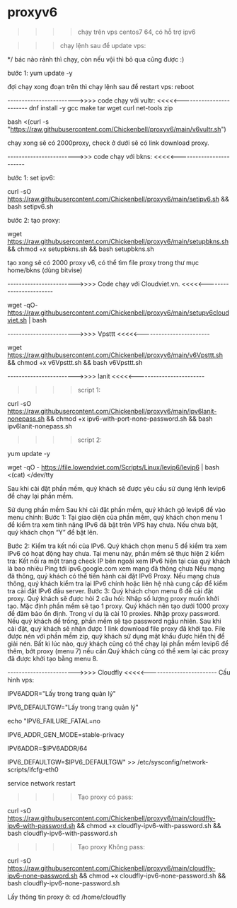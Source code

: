 # proxyv6
>>>>chạy trên vps centos7 64, có hỗ trợ ipv6

>>>chạy lệnh sau để update vps:

*/ bác nào rảnh thì chạy, còn nếu vội thì bỏ qua cũng được :)

bước 1: yum update -y

đợi chạy xong đoạn trên thì chạy lệnh sau để restart vps: reboot

------------------------>>>> code chạy với vultr: <<<<<------------------------
dnf install -y gcc make tar wget curl net-tools zip

bash <(curl -s "https://raw.githubusercontent.com/Chickenbell/proxyv6/main/v6vultr.sh")

chạy xong sẽ có 2000proxy, check ở dưới sẽ có link download proxy.

------------------------>>> code chạy với bkns: <<<<<------------------------

bước 1: set ipv6: 

curl -sO https://raw.githubusercontent.com/Chickenbell/proxyv6/main/setipv6.sh && bash setipv6.sh

bước 2: tạo proxy:

wget https://raw.githubusercontent.com/Chickenbell/proxyv6/main/setupbkns.sh && chmod +x setupbkns.sh && bash setupbkns.sh


tạo xong sẽ có 2000 proxy v6, có thể tìm file proxy trong thư mục home/bkns (dùng bitvise)

------------------------>>>> Code chạy với Cloudviet.vn. <<<<<------------------------

wget -qO- https://raw.githubusercontent.com/Chickenbell/proxyv6/main/setupv6cloudviet.sh | bash

------------------------>>>> Vpsttt <<<<<------------------------

wget https://raw.githubusercontent.com/Chickenbell/proxyv6/main/v6Vpsttt.sh && chmod +x v6Vpsttt.sh && bash v6Vpsttt.sh

------------------------>>>> lanit <<<<<------------------------
>>>> script 1:

curl -sO https://raw.githubusercontent.com/Chickenbell/proxyv6/main/ipv6lanit-nonepass.sh && chmod +x ipv6-with-port-none-password.sh && bash ipv6lanit-nonepass.sh

>>>> script 2:

yum update -y

wget -qO - https://file.lowendviet.com/Scripts/Linux/levip6/levip6 | bash <(cat) </dev/tty

Sau khi cài đặt phần mềm, quý khách sẽ được yêu cầu sử dụng lệnh levip6 để chạy lại phần mềm.

Sử dụng phần mềm
Sau khi cài đặt phần mềm, quý khách gõ levip6 để vào menu chính:
Bước 1: Tại giao diện của phần mềm, quý khách chọn menu 1 để kiểm tra xem tính năng IPv6 đã bật trên VPS hay chưa. Nếu chưa bật, quý khách chọn “Y” để bật lên.

Bước 2: Kiểm tra kết nối của IPv6. Quý khách chọn menu 5 để kiểm tra xem IPv6 có hoạt động hay chưa. Tại menu này, phần mềm sẽ thực hiện 2 kiểm tra:
Kết nối ra một trang check IP bên ngoài xem IPv6 hiện tại của quý khách là bao nhiêu
Ping tới ipv6.google.com xem mạng đã thông chưa
Nếu mạng đã thông, quý khách có thể tiến hành cài đặt IPv6 Proxy. Nếu mạng chưa thông, quý khách kiểm tra lại IPv6 chính hoặc liên hệ nhà cung cấp để kiểm tra cài đặt IPv6 đầu server.
Bước 3: Quý khách chọn menu 6 để cài đặt proxy. Quý khách sẽ được hỏi 2 câu hỏi:
Nhập số lượng proxy muốn khởi tạo. Mặc định phần mềm sẽ tạo 1 proxy. Quý khách nên tạo dưới 1000 proxy để đảm bảo ổn định. Trong ví dụ là cài 10 proxies.
Nhập proxy password. Nếu quý khách để trống, phần mềm sẽ tạo password ngẫu nhiên.
Sau khi cài đặt, quý khách sẽ nhận được 1 link download file proxy đã khởi tạo. File được nén với phần mềm zip, quý khách sử dụng mật khẩu được hiển thị để giải nén. Bất kì lúc nào, quý khách cũng có thể chạy lại phần mềm levip6 để thêm, bớt proxy (menu 7) nếu cần.Quý khách cũng có thể xem lại các proxy đã được khởi tạo bằng menu 8.

------------------------>>>> Cloudfly <<<<<------------------------
Cấu hình vps: 

IPV6ADDR="Lấy trong trang quản lý"

IPV6_DEFAULTGW="Lấy trong trang quản lý"

echo "IPV6_FAILURE_FATAL=no

IPV6_ADDR_GEN_MODE=stable-privacy

IPV6ADDR=$IPV6ADDR/64

IPV6_DEFAULTGW=$IPV6_DEFAULTGW" >> /etc/sysconfig/network-scripts/ifcfg-eth0

service network restart

>>>>Tạo proxy có pass:

curl -sO https://raw.githubusercontent.com/Chickenbell/proxyv6/main/cloudfly-ipv6-with-password.sh && chmod +x cloudfly-ipv6-with-password.sh && bash cloudfly-ipv6-with-password.sh

>>>>Tạo proxy Không pass:

curl -sO https://raw.githubusercontent.com/Chickenbell/proxyv6/main/cloudfly-ipv6-none-password.sh && chmod +x cloudfly-ipv6-none-password.sh && bash cloudfly-ipv6-none-password.sh

Lấy thông tin proxy ở: cd /home/cloudfly




